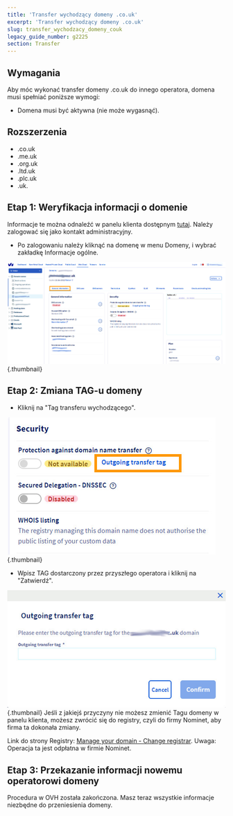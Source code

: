 ```yaml
---
title: 'Transfer wychodzący domeny .co.uk'
excerpt: 'Transfer wychodzący domeny .co.uk'
slug: transfer_wychodzacy_domeny_couk
legacy_guide_number: g2225
section: Transfer
---
```


## Wymagania
Aby móc wykonać transfer domeny .co.uk do innego operatora, domena musi spełniać poniższe wymogi:


- Domena musi być aktywna (nie może wygasnąć).




## Rozszerzenia

- .co.uk
- .me.uk
- .org.uk
- .ltd.uk
- .plc.uk
- .uk.




## Etap 1: Weryfikacja informacji o domenie
Informacje te można odnaleźć w panelu klienta dostępnym [tutaj](https://www.ovh.com/auth/?action=gotomanager).
Należy zalogować się jako kontakt administracyjny.


- Po zalogowaniu należy kliknąć na domenę w menu Domeny, i wybrać zakładkę Informacje ogólne.



![](images/img_4266.jpg){.thumbnail}


## Etap 2: Zmiana TAG-u domeny

- Kliknij na "Tag transferu wychodzącego".



![](images/img_4267.jpg){.thumbnail}

- Wpisz TAG dostarczony przez przyszłego operatora i kliknij na "Zatwierdź".



![](images/img_4268.jpg){.thumbnail}
Jeśli z jakiejś przyczyny nie możesz zmienić Tagu domeny w panelu klienta, możesz zwrócić się do registry, czyli do firmy Nominet, aby firma ta dokonała zmiany. 

Link do strony Registry: 
[Manage your domain - Change registrar](http://www.nominet.org.uk/uk-domain-names/manage-your-domain/change-registrar).
Uwaga: Operacja ta jest odpłatna w firmie Nominet.


## Etap 3: Przekazanie informacji nowemu operatorowi domeny
Procedura w OVH została zakończona. Masz teraz wszystkie informacje niezbędne do przeniesienia domeny.

